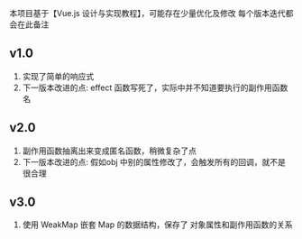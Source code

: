 本项目基于【Vue.js 设计与实现教程】，可能存在少量优化及修改
每个版本迭代都会在此备注

## v1.0
1. 实现了简单的响应式
2. 下一版本改进的点: effect 函数写死了，实际中并不知道要执行的副作用函数名


## v2.0
1. 副作用函数抽离出来变成匿名函数，稍微复杂了点
2. 下一版本改进的点: 假如obj 中别的属性修改了，会触发所有的回调，就不是很合理

## v3.0
1. 使用 WeakMap 嵌套 Map 的数据结构，保存了 对象属性和副作用函数的关系



